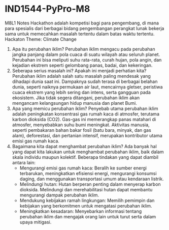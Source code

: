 # IND1544-PyPro-M8
M8L1 Notes
  Hackathon adalah kompetisi bagi para pengembang, di mana para spesialis dari berbagai bidang pengembangan perangkat lunak bekerja sama untuk memecahkan masalah tertentu dalam batas waktu tertentu.
  Hackaton Theme: Climate Change
  1. Apa itu perubahan iklim?
     Perubahan iklim mengacu pada perubahan jangka panjang dalam pola cuaca di suatu wilayah atau seluruh planet. Perubahan ini bisa meliputi suhu rata-rata, curah hujan, pola angin, dan kejadian ekstrem seperti         gelombang panas, badai, dan kekeringan.
  2. Seberapa serius masalah ini? Apakah ini menjadi perhatian kita?
     Perubahan iklim adalah salah satu masalah paling mendesak yang dihadapi dunia saat ini. Dampaknya sudah terasa di berbagai belahan dunia, seperti naiknya permukaan air laut, mencairnya gletser, peristiwa cuaca      ekstrem yang lebih sering dan intens, serta gangguan pada ekosistem. Jika tidak segera ditangani, perubahan iklim akan mengancam kelangsungan hidup manusia dan planet Bumi.
  3. Apa yang memicu perubahan iklim?
     Penyebab utama perubahan iklim adalah peningkatan konsentrasi gas rumah kaca di atmosfer, terutama karbon dioksida (CO2). Gas-gas ini memerangkap panas matahari di atmosfer, menyebabkan suhu bumi meningkat.         Aktivitas manusia, seperti pembakaran bahan bakar fosil (batu bara, minyak, dan gas alam), deforestasi, dan pertanian intensif, merupakan kontributor utama emisi gas rumah kaca.
  4. Bagaimana kita dapat menghambat perubahan iklim?
     Ada banyak hal yang dapat kita lakukan untuk menghambat perubahan iklim, baik dalam skala individu maupun kolektif. Beberapa tindakan yang dapat diambil antara lain:
      - Mengurangi emisi gas rumah kaca: Beralih ke sumber energi terbarukan, meningkatkan efisiensi energi, mengurangi konsumsi daging, dan menggunakan transportasi umum atau kendaraan listrik.
      - Melindungi hutan: Hutan berperan penting dalam menyerap karbon dioksida. Melindungi dan merehabilitasi hutan dapat membantu mengurangi dampak perubahan iklim.
      - Mendukung kebijakan ramah lingkungan: Memilih pemimpin dan kebijakan yang berkomitmen untuk mengatasi perubahan iklim.
      - Meningkatkan kesadaran: Menyebarkan informasi tentang perubahan iklim dan mengajak orang lain untuk turut serta dalam upaya mitigasi.
